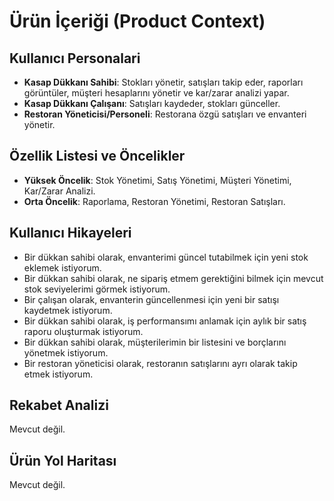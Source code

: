 # Ürün İçeriği (Product Context)

## Kullanıcı Personalari
*   **Kasap Dükkanı Sahibi**: Stokları yönetir, satışları takip eder, raporları görüntüler, müşteri hesaplarını yönetir ve kar/zarar analizi yapar.
*   **Kasap Dükkanı Çalışanı**: Satışları kaydeder, stokları günceller.
*   **Restoran Yöneticisi/Personeli**: Restorana özgü satışları ve envanteri yönetir.

## Özellik Listesi ve Öncelikler
*   **Yüksek Öncelik**: Stok Yönetimi, Satış Yönetimi, Müşteri Yönetimi, Kar/Zarar Analizi.
*   **Orta Öncelik**: Raporlama, Restoran Yönetimi, Restoran Satışları.

## Kullanıcı Hikayeleri
*   Bir dükkan sahibi olarak, envanterimi güncel tutabilmek için yeni stok eklemek istiyorum.
*   Bir dükkan sahibi olarak, ne sipariş etmem gerektiğini bilmek için mevcut stok seviyelerimi görmek istiyorum.
*   Bir çalışan olarak, envanterin güncellenmesi için yeni bir satışı kaydetmek istiyorum.
*   Bir dükkan sahibi olarak, iş performansımı anlamak için aylık bir satış raporu oluşturmak istiyorum.
*   Bir dükkan sahibi olarak, müşterilerimin bir listesini ve borçlarını yönetmek istiyorum.
*   Bir restoran yöneticisi olarak, restoranın satışlarını ayrı olarak takip etmek istiyorum.

## Rekabet Analizi
Mevcut değil.

## Ürün Yol Haritası
Mevcut değil. 